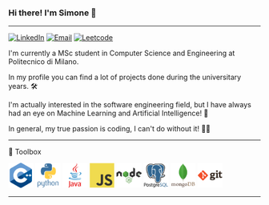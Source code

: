 ### Hi there! I'm Simone 🚀

---
[![LinkedIn](https://img.shields.io/badge/-LinkedIn-blue?style=flat&logo=Linkedin&logoColor=white)](https://www.linkedin.com/in/simonescevaroli/)
[![Email](https://img.shields.io/badge/Gmail-D14836?style=flat&logo=gmail&logoColor=white)](mailto:simonescevaroli@gmail.com)
[![Leetcode](https://img.shields.io/badge/dynamic/json?style=flat&labelColor=black&color=%23ffa116&label=Leetcode&query=solved&url=https%3A%2F%2Fleetcode-badge.vercel.app%2Fapi%2Fusers%2Fsimonescevaroli&logo=leetcode&logoColor=yellow)](https://leetcode.com/simonescevaroli/)


I'm currently a MSc student in Computer Science and Engineering at Politecnico di Milano.

In my profile you can find a lot of projects done during the universitary years. 🛠️

I'm actually interested in the software engineering field, but I have always had an eye on Machine Learning and Artificial Intelligence! 🤖

In general, my true passion is coding, I can't do without it! 👨‍💻

---

🧰 Toolbox

<img src="https://github.com/devicons/devicon/blob/master/icons/cplusplus/cplusplus-original.svg" alt="Cplusplus logo" width="50" height="50" /> <img src="https://github.com/devicons/devicon/blob/master/icons/python/python-original-wordmark.svg" alt="Python logo" width="50" height="50" /> <img src="https://github.com/devicons/devicon/blob/master/icons/java/java-original-wordmark.svg" alt="Java logo" width="50" height="50" /> <img src="https://github.com/devicons/devicon/blob/master/icons/javascript/javascript-original.svg" alt="Javascript logo" width="50" height="50" /> <img src="https://github.com/devicons/devicon/blob/master/icons/nodejs/nodejs-original-wordmark.svg" alt="NodeJS logo" width="50" height="50" /> <img src="https://github.com/devicons/devicon/blob/master/icons/postgresql/postgresql-original-wordmark.svg" alt="Postgresql logo" width="50" height="50" /> <img src="https://github.com/devicons/devicon/blob/master/icons/mongodb/mongodb-original-wordmark.svg" alt="MongoDB logo" width="50" height="50" /> <img src="https://github.com/devicons/devicon/blob/master/icons/git/git-original-wordmark.svg" alt="Git logo" width="50" height="50" />

---
